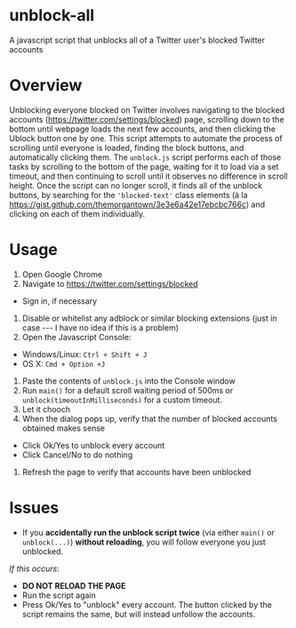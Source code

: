 # unblock-all
A javascript script that unblocks all of a Twitter user's blocked Twitter accounts

# Overview
Unblocking everyone blocked on Twitter involves navigating to the blocked accounts (https://twitter.com/settings/blocked) page, scrolling down to the bottom until webpage loads the next few accounts, and then clicking the Ublock button one by one.
This script attempts to automate the process of scrolling until everyone is loaded, finding the block buttons, and automatically clicking them.
The `unblock.js` script performs each of those tasks by scrolling to the bottom of the page, waiting for it to load via a set timeout, and then continuing to scroll until it observes no difference in scroll height.
Once the script can no longer scroll, it finds all of the unblock buttons, by searching for the `'blocked-text'` class elements (à la https://gist.github.com/themorgantown/3e3e6a42e17ebcbc766c) and clicking on each of them individually.

# Usage
1. Open Google Chrome
1. Navigate to https://twitter.com/settings/blocked
 * Sign in, if necessary
1. Disable or whitelist any adblock or similar blocking extensions (just in case --- I have no idea if this is a problem)
1. Open the Javascript Console:
 * Windows/Linux: ``Ctrl + Shift + J``
 * OS X: ``Cmd + Option +J``
1. Paste the contents of ``unblock.js`` into the Console window
1. Run `main()` for a default scroll waiting period of 500ms or `unblock(timeoutInMilliseconds)` for a custom timeout.
1. Let it chooch
1. When the dialog pops up, verify that the number of blocked accounts obtained makes sense
 * Click Ok/Yes to unblock every account
 * Click Cancel/No to do nothing
1. Refresh the page to verify that accounts have been unblocked

# Issues
* If you **accidentally run the unblock script twice** (via either `main()` or `unblock(...)`) **without reloading**, you will follow everyone you just unblocked. 

 *If this occurs*:
  * **DO NOT RELOAD THE PAGE**
  * Run the script again
  * Press Ok/Yes to "unblock" every account. The button clicked by the script remains the same, but will instead unfollow the accounts.
